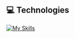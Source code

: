 
## 💻 Technologies
[![My Skills](https://skillicons.dev/icons?i=kubernetes,python,docker,ansible,aws,django,spring,js,java)](https://skillicons.dev)




